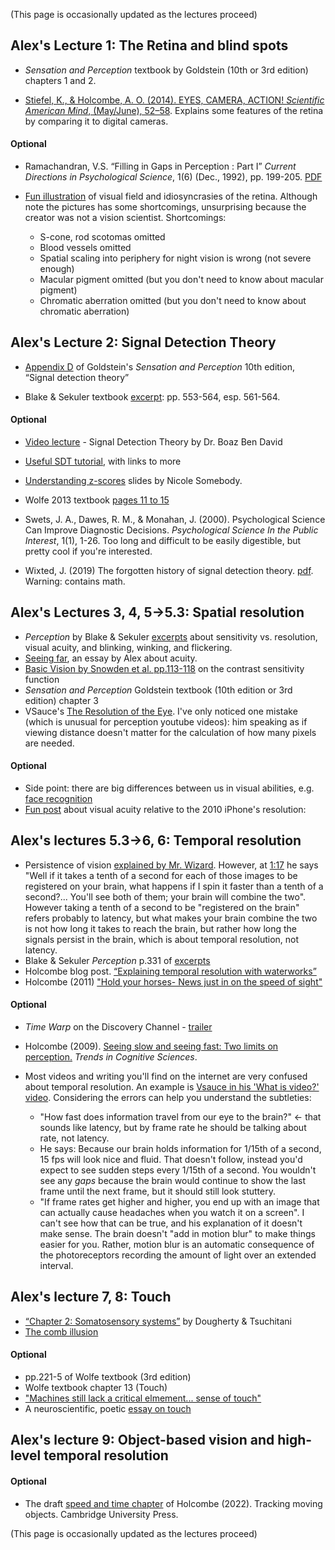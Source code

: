 (This page is occasionally updated as the lectures proceed)

## Alex's Lecture 1: The Retina and blind spots

* *Sensation and Perception* textbook by Goldstein (10th or 3rd edition) chapters 1 and 2.

* [Stiefel, K., & Holcombe, A. O. (2014). EYES, CAMERA,  ACTION! *Scientific American Mind*, (May/June), 52–58](readingsFiles/StiefelHolcombe2014.pdf).
Explains some features of the retina by comparing it to digital cameras.

#### Optional

* Ramachandran, V.S. “Filling in Gaps in Perception : Part I” *Current Directions in Psychological Science*, 1(6) (Dec., 1992), pp. 199-205. [PDF](https://journals.sagepub.com/doi/pdf/10.1111/1467-9566.ep10770411?casa_token=gk-nAnLdrIEAAAAA:VgV4uYxaAPDJry3c9grbUrBdHy_W5xPuEYRRnGhhBussFk0zOITezSMc2-rQNknjO3-bW828l-wyRcs)

* [Fun illustration](http://xkcd.com/1080/) of visual field and idiosyncrasies of the retina. Although note the pictures has some shortcomings, unsurprising because the creator was not a vision scientist. Shortcomings: 
    + S-cone, rod scotomas omitted
    + Blood vessels omitted
    + Spatial scaling into periphery for night vision is wrong (not severe enough)
    + Macular pigment omitted (but you don't need to know about macular pigment)
    + Chromatic aberration omitted (but you don't need to know about chromatic aberration)


## Alex's Lecture 2: Signal Detection Theory

* [Appendix D](AppendixD_Sensation_Perception_10th_edition_Signal_detection_theory.pdf) of Goldstein's *Sensation and Perception* 10th edition, “Signal detection theory”

* Blake & Sekuler textbook [excerpt](SDT_Sekuler&Blake(2002).pdf): pp. 553-564, esp. 561-564. 

#### Optional

* [Video lecture](https://www.youtube.com/watch?v=gRQmTp6W3UA) - Signal Detection Theory by Dr. Boaz Ben David 

* [Useful SDT tutorial](http://wise.cgu.edu/wise-tutorials/tutorial-signal-detection-theory/signal-detection-vocabulary-2/), with links to more

* [Understanding z-scores](https://docs.google.com/presentation/d/1sPsRX_07k06j741RToPGsBjMARXRnJ4QXKZYlh9gM3I/edit#slide=id.g1b03eabb46_0_7) slides by Nicole Somebody.

* Wolfe 2013 textbook [pages 11 to 15](SDT_Wolfe(2013).pdf)

* Swets, J. A., Dawes, R. M., & Monahan, J. (2000). Psychological Science Can Improve Diagnostic Decisions. *Psychological Science In the Public Interest*, 1(1), 1-26.  Too long and difficult to be easily digestible, but pretty cool if you're interested.

* Wixted, J. (2019) The forgotten history of signal detection theory. [pdf](http://wixtedlab.ucsd.edu/publications/wixted2019/The_Forgotten_History_of_Signal_Detection_Theory.pdf). Warning: contains math.

## Alex's Lectures 3, 4, 5->5.3: Spatial resolution

* *Perception* by Blake & Sekuler [excerpts](libraryScanOfPerceptionByBlakeSekuler2006SpatialResolutionStuffPp95to99_102to103_and331.pdf) about sensitivity vs. resolution, visual acuity, and blinking, winking, and flickering. <!-- I have the whole textbook in the Readings folder -->
* [Seeing far](SeeingFarPSYC3013_2019.docx), an essay by Alex about acuity.
* [Basic Vision by Snowden et al. pp.113-118](SnowdenBasicVision113to118contrastSensitivityFunction.pdf) on the contrast sensitivity function
* *Sensation and Perception* Goldstein textbook (10th edition or 3rd edition) chapter 3
* VSauce's [The Resolution of the Eye](https://www.youtube.com/watch?v=4I5Q3UXkGd0&t=330s).  I've only noticed one mistake (which is unusual for perception youtube videos): him speaking as if viewing distance doesn't matter for the calculation of how many pixels are needed.

<!-- * ![Have you thanked your visual system today? It creates a model of what's out there, so you don't have to.](trappedInsideTheBrainSplotchesOfLightXKCD.png)
-->

#### Optional

* Side point: there are big differences between us in visual abilities, e.g. [face recognition](http://www.newyorker.com/magazine/2016/08/22/londons-super-recognizer-police-force?mbid=social_twitter)
* [Fun post](http://blogs.discovermagazine.com/badastronomy/2010/06/10/resolving-the-iphone-resolution/) about visual acuity relative to the 2010 iPhone's resolution: 

## Alex's lectures 5.3->6, 6: Temporal resolution

* Persistence of vision [explained by Mr. Wizard](https://www.youtube.com/watch?v=YismwdgMIRc). However, at [1:17](http://www.youtube.com/watch?v=YismwdgMIRc&t=1m17s) he says "Well if it takes a tenth of a second for each of those images to be registered on your brain, what happens if I spin it faster than a tenth of a second?... You'll see both of them; your brain will combine the two". However taking a tenth of a second to be "registered on the brain" refers probably to latency, but what makes your brain combine the two is not how long it takes to reach the brain, but rather how long the signals persist in the brain, which is about temporal resolution, not latency.
* Blake & Sekuler *Perception* p.331 of [excerpts](libraryScanOfPerceptionByBlakeSekuler2006SpatialResolutionStuffPp95to99_102to103_and331.pdf)
* Holcombe blog post. [“Explaining temporal resolution with waterworks”](http://bit.ly/m3eVSu)
* Holcombe (2011) ["Hold your horses- News just in on the speed of sight"](http://theconversation.edu.au/hold-your-horses-news-just-in-on-the-speed-of-sight-760)

#### Optional

* *Time Warp* on the Discovery Channel - [trailer](https://www.youtube.com/watch?v=X0-TbUUXDtM)
* Holcombe (2009). [Seeing slow and seeing fast: Two limits on perception.](Holcombe2009Seeing_slow_and_seeing_fast.pdf) *Trends in Cognitive Sciences*.   

* Most videos and writing you'll find on the internet are very confused about temporal resolution. An example is [Vsauce in his 'What is video?' video](https://www.youtube.com/watch?annotation_id=annotation_2389778551&feature=iv&src_vid=4I5Q3UXkGd0&v=buSaywCF6E8). Considering the errors can help you understand the subtleties: 
    + "How fast does information travel from our eye to the brain?" <- that sounds like latency, but by frame rate he should be talking about rate, not latency.
    + He says: Because our brain holds information for 1/15th of a second, 15 fps will look nice and fluid. That doesn't follow, instead you'd expect to see sudden steps every 1/15th of a second. You wouldn't see any *gaps* because the brain would continue to show the last frame until the next frame, but it should still look stuttery.
    + "If frame rates get higher and higher, you end up with an image that can actually cause headaches when you watch it on a screen". I can't see how that can be true, and his explanation of it doesn't make sense. The brain doesn't "add in motion blur" to make things easier for you. Rather, motion blur is an automatic consequence of the photoreceptors recording the amount of light over an extended interval.
    
## Alex's lecture 7, 8: Touch

* [“Chapter 2: Somatosensory systems”](https://nba.uth.tmc.edu/neuroscience/m/s2/chapter02.html) by Dougherty & Tsuchitani 
* [The comb illusion](https://alexholcombe.wordpress.com/2014/07/16/tactile-perception-demonstration-the-comb-illusion/)
<!--* Pain chapter, pp. 209-13, Purves et al., Neuroscience, Sinauer. On e-reserve-->

#### Optional

* pp.221-5 of Wolfe textbook (3rd edition)
* Wolfe textbook chapter 13 (Touch)
* ["Machines still lack a critical elmement... sense of touch"](https://www.nytimes.com/2014/09/02/science/robot-touch.html?mcubz=0&_r=0)
* A neuroscientific, poetic [essay on touch](https://aeon.co/essays/it-takes-neuroscience-and-poetry-to-map-the-tributaries-of-touch)

## Alex's lecture 9: Object-based vision and high-level temporal resolution

#### Optional

* The draft [speed and time chapter](https://tracking.whatanimalssee.com/speedAndTime.html#temporal-limits) of Holcombe (2022). Tracking moving objects. Cambridge University Press.

(This page is occasionally updated as the lectures proceed)

